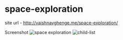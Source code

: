 # space-exploration

site url - http://vaishnavghenge.me/space-exploration/

Screenshot
![space exploration](https://tenor.com/bWeBB.gif)
![child-list](https://user-images.githubusercontent.com/62459983/179394521-b94e5c27-c961-4250-b9e8-31ed148eccec.png)
